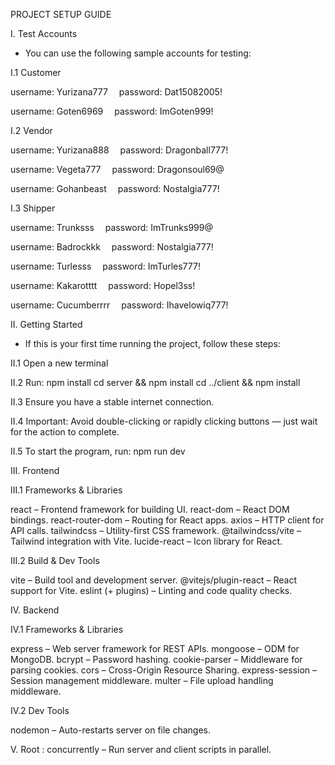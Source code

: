 PROJECT SETUP GUIDE



I. Test Accounts

* You can use the following sample accounts for testing:

I.1 Customer

username: Yurizana777 
password: Dat15082005!

username: Goten6969 
password: ImGoten999!

I.2 Vendor

username: Yurizana888 
password: Dragonball777!

username: Vegeta777 
password: Dragonsoul69@

username: Gohanbeast 
password: Nostalgia777!

I.3 Shipper

username: Trunksss 
password: ImTrunks999@

username: Badrockkk 
password: Nostalgia777!

username: Turlesss 
password: ImTurles777!

username: Kakarotttt 
password: Hopel3ss!

username: Cucumberrrr 
password: Ihavelowiq777!


II. Getting Started

* If this is your first time running the project, follow these steps:

II.1 Open a new terminal
   
II.2 Run:
npm install
cd server && npm install
cd ../client && npm install

II.3 Ensure you have a stable internet connection.

II.4 Important: Avoid double-clicking or rapidly clicking buttons — just wait for the action to complete.

II.5 To start the program, run:
npm run dev




III. Frontend

III.1 Frameworks & Libraries

react – Frontend framework for building UI.
react-dom – React DOM bindings.
react-router-dom – Routing for React apps.
axios – HTTP client for API calls.
tailwindcss – Utility-first CSS framework.
@tailwindcss/vite – Tailwind integration with Vite.
lucide-react – Icon library for React.

III.2 Build & Dev Tools

vite – Build tool and development server.
@vitejs/plugin-react – React support for Vite.
eslint (+ plugins) – Linting and code quality checks.



IV. Backend

IV.1 Frameworks & Libraries

express – Web server framework for REST APIs.
mongoose – ODM for MongoDB.
bcrypt – Password hashing.
cookie-parser – Middleware for parsing cookies.
cors – Cross-Origin Resource Sharing.
express-session – Session management middleware.
multer – File upload handling middleware.

IV.2 Dev Tools

nodemon – Auto-restarts server on file changes.





V. Root : concurrently – Run server and client scripts in parallel.
